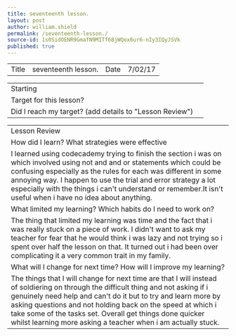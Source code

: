 ```yaml
---
title: seventeenth lesson.
layout: post
author: william.shield
permalink: /seventeenth-lesson./
source-id: 1s0SidOENR9GmafN9MITf68jWQox6ur6-nIy3IQyJSVk
published: true
---
```

<table>
  <tr>
    <td>Title</td>
    <td>seventeenth lesson.</td>
    <td>Date</td>
    <td>7/02/17</td>
  </tr>
</table>


<table>
  <tr>
    <td>Starting </td>
    <td></td>
  </tr>
  <tr>
    <td>Target for this lesson?</td>
    <td></td>
  </tr>
  <tr>
    <td>Did I reach my target? 
(add details to "Lesson Review")</td>
    <td></td>
  </tr>
</table>


<table>
  <tr>
    <td>Lesson Review</td>
  </tr>
  <tr>
    <td>How did I learn? What strategies were effective</td>
  </tr>
  <tr>
    <td>I learned using codecademy trying to finish the section i was on which involved using not and and or statements which could be confusing especially as the rules for each was different in some annoying way. I happen to use the trial and error strategy a lot especially with the things i can't understand or remember.It isn't useful when i have no idea about anything.</td>
  </tr>
  <tr>
    <td>What limited my learning? Which habits do I need to work on? </td>
  </tr>
  <tr>
    <td>The thing that limited my learning was time and the fact that i was really stuck on a piece of work. I didn't want to ask my teacher for fear that he would think i was lazy and not trying so i spent over half the lesson on that. It turned out i had been over complicating it a very common trait in my family.</td>
  </tr>
  <tr>
    <td>What will I change for next time? How will I improve my learning?</td>
  </tr>
  <tr>
    <td>The things that I will change for next time are that I will instead of soldiering on through the difficult thing and not asking if i genuinely need help and can't do it but to try and learn more by asking questions and not holding back on the speed at which i take some of the tasks set. Overall get things done quicker whilst learning more asking a teacher when i am actually stuck.</td>
  </tr>
</table>


